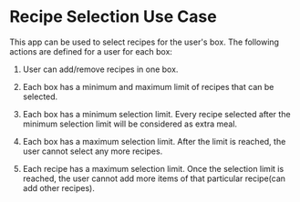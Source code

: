 # Recipe Selection Use Case

This app can be used to select recipes for the user's box. The following actions are defined for a user for each box:

1. User can add/remove recipes in one box.

2. Each box has a minimum and maximum limit of recipes that can be selected.

3. Each box has a minimum selection limit. Every recipe selected after the minimum selection limit will be considered as extra meal.

4. Each box has a maximum selection limit. After the limit is reached, the user cannot select any more recipes.

5. Each recipe has a maximum selection limit. Once the selection limit is reached, the user cannot add more items of that particular recipe(can add other recipes).
